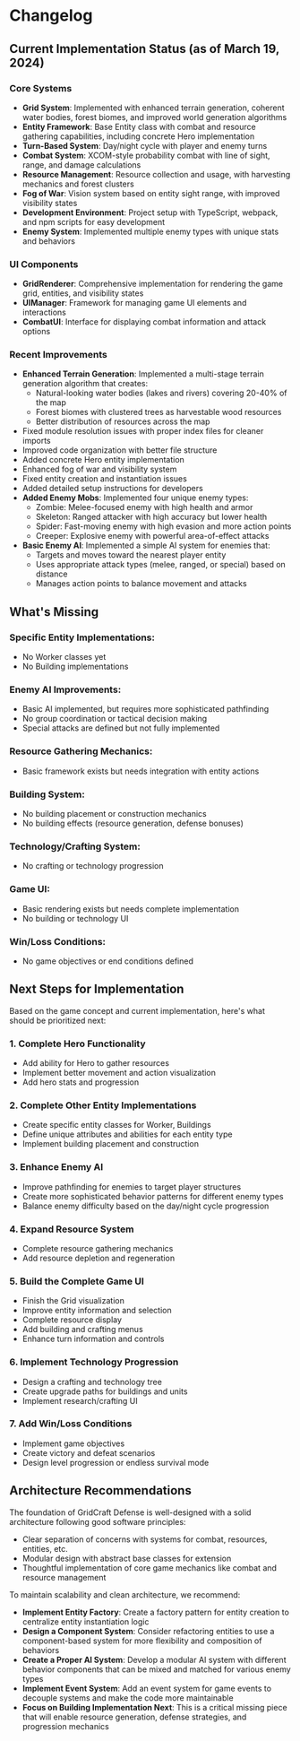 # Changelog

## Current Implementation Status (as of March 19, 2024)

### Core Systems
- **Grid System**: Implemented with enhanced terrain generation, coherent water bodies, forest biomes, and improved world generation algorithms
- **Entity Framework**: Base Entity class with combat and resource gathering capabilities, including concrete Hero implementation
- **Turn-Based System**: Day/night cycle with player and enemy turns
- **Combat System**: XCOM-style probability combat with line of sight, range, and damage calculations
- **Resource Management**: Resource collection and usage, with harvesting mechanics and forest clusters
- **Fog of War**: Vision system based on entity sight range, with improved visibility states
- **Development Environment**: Project setup with TypeScript, webpack, and npm scripts for easy development
- **Enemy System**: Implemented multiple enemy types with unique stats and behaviors

### UI Components
- **GridRenderer**: Comprehensive implementation for rendering the game grid, entities, and visibility states
- **UIManager**: Framework for managing game UI elements and interactions
- **CombatUI**: Interface for displaying combat information and attack options

### Recent Improvements
- **Enhanced Terrain Generation**: Implemented a multi-stage terrain generation algorithm that creates:
  - Natural-looking water bodies (lakes and rivers) covering 20-40% of the map
  - Forest biomes with clustered trees as harvestable wood resources
  - Better distribution of resources across the map
- Fixed module resolution issues with proper index files for cleaner imports
- Improved code organization with better file structure
- Added concrete Hero entity implementation
- Enhanced fog of war and visibility system
- Fixed entity creation and instantiation issues
- Added detailed setup instructions for developers
- **Added Enemy Mobs**: Implemented four unique enemy types:
  - Zombie: Melee-focused enemy with high health and armor
  - Skeleton: Ranged attacker with high accuracy but lower health
  - Spider: Fast-moving enemy with high evasion and more action points
  - Creeper: Explosive enemy with powerful area-of-effect attacks
- **Basic Enemy AI**: Implemented a simple AI system for enemies that:
  - Targets and moves toward the nearest player entity
  - Uses appropriate attack types (melee, ranged, or special) based on distance
  - Manages action points to balance movement and attacks

## What's Missing

### Specific Entity Implementations:
- No Worker classes yet
- No Building implementations

### Enemy AI Improvements:
- Basic AI implemented, but requires more sophisticated pathfinding
- No group coordination or tactical decision making
- Special attacks are defined but not fully implemented

### Resource Gathering Mechanics:
- Basic framework exists but needs integration with entity actions

### Building System:
- No building placement or construction mechanics
- No building effects (resource generation, defense bonuses)

### Technology/Crafting System:
- No crafting or technology progression

### Game UI:
- Basic rendering exists but needs complete implementation
- No building or technology UI

### Win/Loss Conditions:
- No game objectives or end conditions defined

## Next Steps for Implementation

Based on the game concept and current implementation, here's what should be prioritized next:

### 1. Complete Hero Functionality
- Add ability for Hero to gather resources
- Implement better movement and action visualization
- Add hero stats and progression

### 2. Complete Other Entity Implementations
- Create specific entity classes for Worker, Buildings
- Define unique attributes and abilities for each entity type
- Implement building placement and construction

### 3. Enhance Enemy AI
- Improve pathfinding for enemies to target player structures
- Create more sophisticated behavior patterns for different enemy types
- Balance enemy difficulty based on the day/night cycle progression

### 4. Expand Resource System
- Complete resource gathering mechanics
- Add resource depletion and regeneration

### 5. Build the Complete Game UI
- Finish the Grid visualization
- Improve entity information and selection
- Complete resource display
- Add building and crafting menus
- Enhance turn information and controls

### 6. Implement Technology Progression
- Design a crafting and technology tree
- Create upgrade paths for buildings and units
- Implement research/crafting UI

### 7. Add Win/Loss Conditions
- Implement game objectives
- Create victory and defeat scenarios
- Design level progression or endless survival mode

## Architecture Recommendations

The foundation of GridCraft Defense is well-designed with a solid architecture following good software principles:
- Clear separation of concerns with systems for combat, resources, entities, etc.
- Modular design with abstract base classes for extension
- Thoughtful implementation of core game mechanics like combat and resource management

To maintain scalability and clean architecture, we recommend:
- **Implement Entity Factory**: Create a factory pattern for entity creation to centralize entity instantiation logic
- **Design a Component System**: Consider refactoring entities to use a component-based system for more flexibility and composition of behaviors
- **Create a Proper AI System**: Develop a modular AI system with different behavior components that can be mixed and matched for various enemy types
- **Implement Event System**: Add an event system for game events to decouple systems and make the code more maintainable
- **Focus on Building Implementation Next**: This is a critical missing piece that will enable resource generation, defense strategies, and progression mechanics